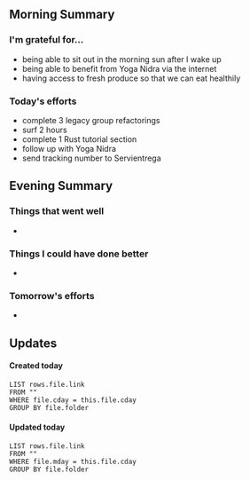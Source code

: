 ## Morning Summary

### I'm grateful for...
- being able to sit out in the morning sun after I wake up
- being able to benefit from Yoga Nidra via the internet
- having access to fresh produce so that we can eat healthily

### Today's efforts
- complete 3 legacy group refactorings
- surf 2 hours
- complete 1 Rust tutorial section
- follow up with Yoga Nidra
- send tracking number to Servientrega

## Evening Summary

### Things that went well
- 

### Things I could have done better
- 

### Tomorrow's efforts
- 

## Updates 
#### Created today
```dataview
LIST rows.file.link
FROM ""
WHERE file.cday = this.file.cday
GROUP BY file.folder
```

#### Updated today
```dataview
LIST rows.file.link
FROM ""
WHERE file.mday = this.file.cday
GROUP BY file.folder
```
